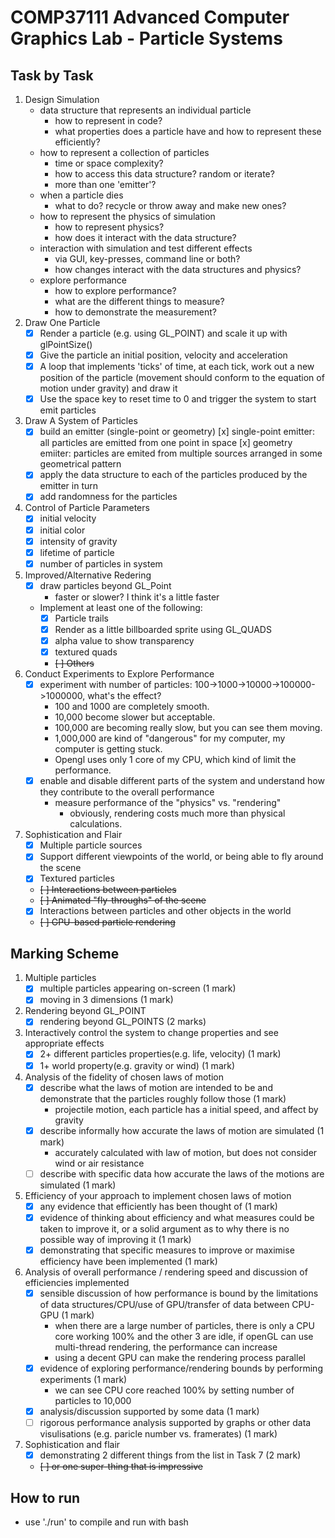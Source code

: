 # COMP37111 Advanced Computer Graphics Lab - Particle Systems

## Task by Task

1. Design Simulation
    * data structure that represents an individual particle
        * how to represent in code?
        * what properties does a particle have and how to represent these efficiently?
    * how to represent a collection of particles
        * time or space complexity?
        * how to access this data structure? random or iterate?
        * more than one 'emitter'?
    * when a particle dies
        * what to do? recycle or throw away and make new ones?
    * how to represent the physics of simulation
        * how to represent physics?
        * how does it interact with the data structure?
    * interaction with simulation and test different effects
        * via GUI, key-presses, command line or both?
        * how changes interact with the data structures and physics?
    * explore performance
        * how to explore performance?
        * what are the different things to measure?
        * how to demonstrate the measurement?
2. Draw One Particle
   * [x] Render a particle (e.g. using GL_POINT) and scale it up with glPointSize()
   * [x] Give the particle an initial position, velocity and acceleration
   * [x] A loop that implements 'ticks' of time, at each tick, work out a new position of the particle (movement should conform to the equation of motion under gravity) and draw it
   * [x] Use the space key to reset time to 0 and trigger the system to start emit particles
3. Draw A System of Particles
   * [x] build an emitter (single-point or geometry)
     [x] single-point emitter: all particles are emitted from one point in space
     [x] geometry emiiter: particles are emited from multiple sources arranged in some geometrical pattern
   * [x] apply the data structure to each of the particles produced by the emitter in turn
   * [x] add randomness for the particles
4. Control of Particle Parameters
   * [x] initial velocity
   * [x] initial color
   * [x] intensity of gravity
   * [x] lifetime of particle
   * [x] number of particles in system
5. Improved/Alternative Redering
   * [x] draw particles beyond GL_Point
     * faster or slower? I think it's a little faster
   * Implement at least one of the following:
     * [x] Particle trails
     * [x] Render as a little billboarded sprite using GL_QUADS
     * [x] alpha value to show transparency
     * [x] textured quads
     * ~~[ ] Others~~
6. Conduct Experiments to Explore Performance
   * [x] experiment with number of particles: 100->1000->10000->100000->1000000, what's the effect?
     * 100 and 1000 are completely smooth.
     * 10,000 become slower but acceptable.
     * 100,000 are becoming really slow, but you can see them moving.
     * 1,000,000 are kind of "dangerous" for my computer, my computer is getting stuck.
     * Opengl uses only 1 core of my CPU, which kind of limit the performance.
   * [x] enable and disable different parts of the system and understand how they contribute to the overall performance
     * measure performance of the "physics" vs. "rendering"
       * obviously, rendering costs much more than physical calculations.
7. Sophistication and Flair
   * [x] Multiple particle sources
   * [x] Support different viewpoints of the world, or being able to fly around the scene
   * [x] Textured particles
   * ~~[ ] Interactions between particles~~
   * ~~[ ] Animated "fly-throughs" of the scene~~
   * [x] Interactions between particles and other objects in the world
   * ~~[ ] GPU-based particle rendering~~

## Marking Scheme

1. Multiple particles
   * [x] multiple particles appearing on-screen (1 mark)
   * [x] moving in 3 dimensions (1 mark)
2. Rendering beyond GL_POINT
   * [x] rendering beyond GL_POINTS (2 marks)
3. Interactively control the system to change properties and see appropriate effects
   * [x] 2+ different particles properties(e.g. life, velocity) (1 mark)
   * [x] 1+ world property(e.g. gravity or wind) (1 mark)
4. Analysis of the fidelity of chosen laws of motion
   * [x] describe what the laws of motion are intended to be and demonstrate that the particles roughly follow those (1 mark)
     * projectile motion, each particle has a initial speed, and affect by gravity
   * [x] describe informally how accurate the laws of motion are simulated (1 mark)
     * accurately calculated with law of motion, but does not consider wind or air resistance
   * [ ] describe with specific data how accurate the laws of the motions are simulated (1 mark)
5. Efficiency of your approach to implement chosen laws of motion
   * [x] any evidence that efficiently has been thought of (1 mark)
   * [x] evidence of thinking about efficiency and what measures could be taken to improve it, or a solid argument as to why there is no possible way of improving it (1 mark)
   * [x] demonstrating that specific measures to improve or maximise efficiency have been implemented (1 mark)
6. Analysis of overall performance / rendering speed and discussion of efficiencies implemented
   * [x] sensible discussion of how performance is bound by the limitations of data structures/CPU/use of GPU/transfer of data between CPU-GPU (1 mark)
     * when there are a large number of particles, there is only a CPU core working 100% and the other 3 are idle, if openGL can use multi-thread rendering, the performance can increase
     * using a decent GPU can make the rendering process parallel
   * [x] evidence of exploring performance/rendering bounds by performing experiments (1 mark)
     * we can see CPU core reached 100% by setting number of particles to 10,000
   * [x] analysis/discussion supported by some data (1 mark)
   * [ ] rigorous performance analysis supported by graphs or other data visulisations (e.g. paricle number vs. framerates) (1 mark)
7. Sophistication and flair
   * [x] demonstrating 2 different things from the list in Task 7 (2 mark)
   * ~~[ ] or one super-thing that is impressive~~

## How to run

* use './run' to compile and run with bash
